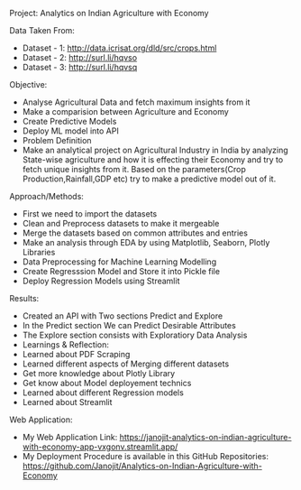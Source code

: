 Project: Analytics on Indian Agriculture with Economy

Data Taken From:
- Dataset - 1: http://data.icrisat.org/dld/src/crops.html
- Dataset - 2: http://surl.li/hqvso
- Dataset - 3: http://surl.li/hqvsq

Objective:
- Analyse Agricultural Data and fetch maximum insights from it
- Make a comparision between Agriculture and Economy
- Create Predictive Models
- Deploy ML model into API
- Problem Definition
- Make an analytical project on Agricultural Industry in India by analyzing State-wise agriculture and how it is effecting their Economy and try to fetch unique insights from it. Based on the parameters(Crop Production,Rainfall,GDP etc) try to make a predictive model out of it.

Approach/Methods:
- First we need to import the datasets
- Clean and Preprocess datasets to make it mergeable
- Merge the datasets based on common attributes and entries
- Make an analysis through EDA by using Matplotlib, Seaborn, Plotly Libraries
- Data Preprocessing for Machine Learning Modelling
- Create Regresssion Model and Store it into Pickle file
- Deploy Regression Models using Streamlit

Results:
- Created an API with Two sections Predict and Explore
- In the Predict section We can Predict Desirable Attributes
- The Explore section consists with Exploratiory Data Analysis
- Learnings & Reflection:
- Learned about PDF Scraping
- Learned different aspects of Merging different datasets
- Get more knowledge about Plotly Library
- Get know about Model deployement technics
- Learned about different Regression models
- Learned about Streamlit

Web Application:
- My Web Application Link: https://janojit-analytics-on-indian-agriculture-with-economy-app-vxgonv.streamlit.app/
- My Deployment Procedure is available in this GitHub Repositories: https://github.com/Janojit/Analytics-on-Indian-Agriculture-with-Economy
